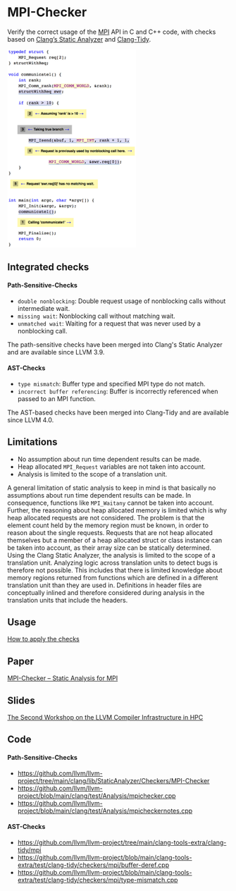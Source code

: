 # MPI-Checker

Verify the correct usage of the
[MPI](https://en.wikipedia.org/wiki/Message_Passing_Interface) API in C and C++
code, with checks based on [Clang’s Static
Analyzer](http://clang-analyzer.llvm.org/) and
[Clang-Tidy](http://clang.llvm.org/extra/clang-tidy/).

<img src="https://github.com/0ax1/MPI-Checker/blob/main/screenshots/missingwait.jpg" height="450">

<br>

## Integrated checks
#### Path-Sensitive-Checks
- `double nonblocking`: Double request usage of nonblocking calls without intermediate wait.
- `missing wait`: Nonblocking call without matching wait.
- `unmatched wait`: Waiting for a request that was never used by a nonblocking call.

The path-sensitive checks have been merged into Clang's Static Analyzer and are
available since LLVM 3.9.

#### AST-Checks
- `type mismatch`: Buffer type and specified MPI type do not match.
- `incorrect buffer referencing`: Buffer is incorrectly referenced when passed to an MPI function.

The AST-based checks have been merged into Clang-Tidy and are available since
LLVM 4.0.

## Limitations
- No assumption about run time dependent results can be made.
- Heap allocated `MPI_Request` variables are not taken into account.
- Analysis is limited to the scope of a translation unit.

A general limitation of static analysis to keep in mind is that basically no
assumptions about run time dependent results can be made. In consequence,
functions like `MPI_Waitany` cannot be taken into account. Further, the
reasoning about heap allocated memory is limited which is why heap allocated
requests are not considered. The problem is that the element count held by the
memory region must be known, in order to reason about the single requests.
Requests that are not heap allocated themselves but a member of a heap allocated
struct or class instance can be taken into account, as their array size can be
statically determined. Using the Clang Static Analyzer, the analysis is limited
to the scope of a translation unit.  Analyzing logic across translation units to
detect bugs is therefore not possible. This includes that there is limited
knowledge about memory regions returned from functions which are defined in a
different translation unit than they are used in. Definitions in header files
are conceptually inlined and therefore considered during analysis in the
translation units that include the headers.

## Usage
[How to apply the checks](https://github.com/0ax1/MPI-Checker/tree/master/examples)

## Paper
[MPI-Checker – Static Analysis for MPI](https://dl.acm.org/citation.cfm?id=2833157.2833159&coll=DL&dl=GUIDE&CFID=562722438&CFTOKEN=16030439)

## Slides
[The Second Workshop on the LLVM Compiler Infrastructure in HPC](https://llvm-hpc2-workshop.github.io/)

## Code
#### Path-Sensitive-Checks
- https://github.com/llvm/llvm-project/tree/main/clang/lib/StaticAnalyzer/Checkers/MPI-Checker
- https://github.com/llvm/llvm-project/blob/main/clang/test/Analysis/mpichecker.cpp
- https://github.com/llvm/llvm-project/blob/main/clang/test/Analysis/mpicheckernotes.cpp

#### AST-Checks
- https://github.com/llvm/llvm-project/tree/main/clang-tools-extra/clang-tidy/mpi
- https://github.com/llvm/llvm-project/blob/main/clang-tools-extra/test/clang-tidy/checkers/mpi/buffer-deref.cpp
- https://github.com/llvm/llvm-project/blob/main/clang-tools-extra/test/clang-tidy/checkers/mpi/type-mismatch.cpp
